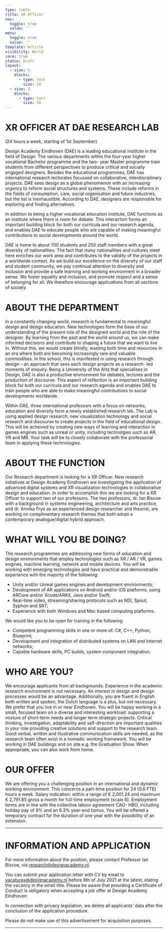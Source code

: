 ```yaml
---
type: table
title: XR Officer
nav:
  toggle: true
  value: ''
menu:
  toggle: true
  value: ''
template: Article
visibility: World
core: true
status: Draft
layout:
  - size: 5
    blocks:
      - type: text
        size: 10
  - size: 3
    blocks:
      - type: text
        size: 10
---
```


# XR OFFICER AT DAE RESEARCH LAB
(24 hours a week, starting of 1st September)

Design Academy Eindhoven (DAE) is a leading educational institute in the field of Design. The various departments within the four-year higher vocational Bachelor programme and the two- year Master programme train students from different perspectives to produce critical and socially engaged designers. Besides the educational programmes, DAE has international research lectorates focussed on collaborative, interdisciplinary projects. DAE sees design as a global phenomenon with an increasing urgency to reform social structures and systems. These include reforms in the fields of consumption, care, social organisation and future industries, but the list is inexhaustible. According to DAE, designers are responsible for exploring and finding alternatives.

In addition to being a higher vocational education institute, DAE functions as an institute where there is room for debate. This interaction forms an important building block for both our curricula and our research agenda, and enables DAE to educate people who are capable of making meaningful contributions to social developments around the world.

DAE is home to about 700 students and 250 staff members with a great diversity of nationalities. The fact that many nationalities and cultures meet here enriches our work area and contributes to the validity of the projects in a worldwide context. As we build our excellence on the diversity of our staff and student community, we pay continual attention to diversity and inclusion and provide a safe learning and working environment in a broader sense. We foster equality and inclusion, and promote respect and a sense of belonging for all. We therefore encourage applications from all sections of society.

# ABOUT THE DEPARTMENT
In a constantly changing world, research is fundamental to meaningful design and design education. New technologies form the base of our understanding of the present role of the designed world and the role of the designer. By learning from the past and the world around us, we can make informed decisions and contribute to shaping a future that we want to live in. Without this, we would create blindly, wasting both time and resources in an era where both are becoming increasingly rare and valuable commodities. In the school, this is manifested in using research through design – an approach that sees each design projects as a research- led moments of enquiry.
Being a University of the Arts that specialises in Design, DAE is also a productive environment for debates, lectures and the production of discourse. This aspect of reflection is an important building block for both our curricula and our research agenda and enables DAE to train people who are able to make meaningful contributions to social developments worldwide.

Within DAE, three international professors with a focus on networks, education and diversity form a newly established research lab. The Lab is using applied design research, new visualization technology and social research and discourse to create projects in the field of educational design. This will be acheived by creating new ways of learning and interaction in games engines such as unreal or unity, including technolgies such as AR, VR and MR. Your task will be to closely collaborate with the professorial team in applying these technologies.

# ABOUT THE FUNCTION
Our Research department is looking for a XR Officer. New research initiatives at Design Academy Eindhoven are investigating the application of advanced digital systems and XR visualization technologies in collaborative design and education. In order to accomplish this we are looking for a XR Officer to support two of our professors. The two professors, dr. Ian Biscoe with a background in systems engineering, architecture and arts practice, and dr. Annika Frye as an experienced design researcher and theorist, are working on complimentary research themes that both adopt a contemporary analogue/digital hybrid approach.

# WHAT WILL YOU BE DOING?
The research programmes are addressing new forms of education and design environments that employ technologies such as XR / AR / VR, games engines, machine learning, network and mobile devices. You will be working with emerging technologies and have practical and demonstrable experience with the majority of the following:
 - Unity and/or Unreal games engines and development environments;
 - Development of AR applications on Android and/or iOS platforms, using ARCore
and/or Xcode/ARKit, Java and/or Swift;
 - Real-time video, streaming/sharing protocols such as NDI, Spout, Syphon and SRT;
 - Experience with both Windows and Mac based computing platforms.

We would like you to be open for training in the following:
 - Competent programming skills in one or more of: C#, C++, Python, Blueprint;
 - Development and integration of distributed systems on LAN and Internet networks;
 - Capable hardware skills, PC builds, system component integration;

# WHO ARE YOU?
We encourage applicants from all backgrounds. Experience in the academic research environment is not necessary. An interest in design and design processes would be an advantage. Additionally, you are fluent in English both written and spoken, the Dutch language is a plus, but not necessary. We prefer that you live in or near Eindhoven. You will be happy working in a small, focused team on a diverse and interesting workload: supporting a mixture of short-term needs and longer term strategic projects. Critical thinking, investigation, adaptability and self-direction are important qualities in your role providing creative solutions and support to the research team. Good verbal, written and illustrative communication skills are needed, as the research team often exist in a nomadic working framework. You will be working in DAE buildings and on site e.g. the Graduation Show. When appropriate, you can also work from home.

# OUR OFFER
We are offering you a challenging position in an international and dynamic working environment. This concerns a part-time position for 24 (0.6 FTE) hours a week. Salary indication: within a range of € 2,001.24 and maximum € 2,791.85 gross a month for full-time employment (scale 6). Employment terms are in line with the collective labour agreement CAO- HBO, including holiday pay of 8% and an 8.3% year-end bonus. You will be offered a temporary contract for the duration of one year with the possibility of an extension.

---

# INFORMATION AND APPLICATION
For more information about the position, please contact Professor Ian Biscoe, via <research@designacademy.nl>.

You can submit your application letter with CV by email to <vacatures@designacademy.nl> before 8th of July 2021 at the latest, stating the vacancy in the email title. Please be aware that providing a Certificate of Conduct is obligatory when accepting a job offer at Design Academy Eindhoven.

In connection with privacy legislation, we delete all applicants’ data after the conclusion of the application procedure.

Please do not make use of this advertisement for acquisition purposes.

---
